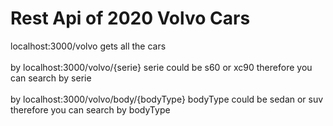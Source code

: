 <h1>Rest Api of 2020 Volvo Cars</h1>

localhost:3000/volvo gets all the cars</br></br>
by localhost:3000/volvo/{serie} serie could be s60 or xc90 therefore you can search by serie</br></br>
by localhost:3000/volvo/body/{bodyType} bodyType could be sedan or suv therefore you can search by bodyType
